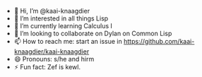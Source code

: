 - 👋 Hi, I’m @kaai-knaagdier
- 👀 I’m interested in all things Lisp
- 🌱 I’m currently learning Calculus I
- 💞️ I’m looking to collaborate on Dylan on Common Lisp
- 📫 How to reach me: start an issue in https://github.com/kaai-knaagdier/kaai-knaagdier
- 😄 Pronouns: s/he and hirm
- ⚡ Fun fact: Zef is kewl.

<!---
kaai-knaagdier/kaai-knaagdier is a ✨ special ✨ repository because its `README.md` (this file) appears on your GitHub profile.
You can click the Preview link to take a look at your changes.
--->
